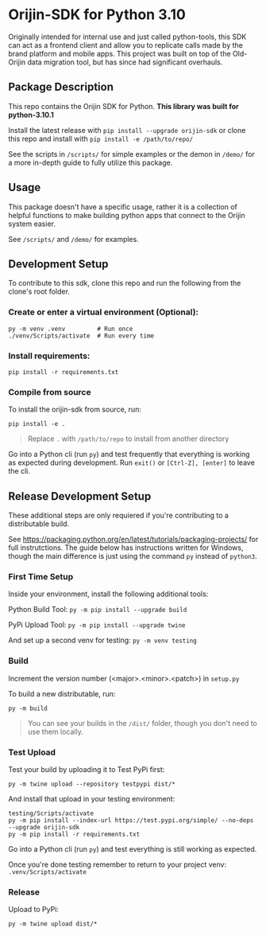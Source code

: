 # Orijin-SDK for Python 3.10
Originally intended for internal use and just called python-tools, this SDK can act as a frontend client and allow you to replicate calls made by the brand platform and mobile apps.  This project was built on top of the Old-Orijin data migration tool, but has since had significant overhauls.

## Package Description
This repo contains the Orijin SDK for Python. **This library was built for python-3.10.1**

Install the latest release with `pip install --upgrade orijin-sdk` or clone this repo and install with `pip install -e /path/to/repo/`

See the scripts in `/scripts/` for simple examples or the demon in `/demo/` for a more in-depth guide to fully utilize this package.

## Usage

This package doesn't have a specific usage, rather it is a collection of helpful functions to make building python apps that connect to the Orijin system easier.

See `/scripts/` and `/demo/` for examples.

## Development Setup

To contribute to this sdk, clone this repo and run the following from the clone's root folder.

### Create or enter a virtual environment (Optional):
```
py -m venv .venv         # Run once
./venv/Scripts/activate  # Run every time
```

### Install requirements:
```
pip install -r requirements.txt
```

### Compile from source

To install the orijin-sdk from source, run:
```
pip install -e .
```
> Replace `.` with `/path/to/repo` to install from another directory

Go into a Python cli (run `py`) and test frequently that everything is working as expected during development.
Run `exit()` or `[Ctrl-Z], [enter]` to leave the cli.

## Release Development Setup

These additional steps are only requiered if you're contributing to a distributable build.

See https://packaging.python.org/en/latest/tutorials/packaging-projects/ for full instrutctions.
The guide below has instructions written for Windows, though the main difference is just using the command `py` instead of `python3`.

### First Time Setup

Inside your environment, install the following additional tools:

Python Build Tool: `py -m pip install --upgrade build`

PyPi Upload Tool: `py -m pip install --upgrade twine`

And set up a second venv for testing: `py -m venv testing`

### Build

Increment the version number (\<major>.\<minor>.\<patch>) in `setup.py`

To build a new distributable, run:
```
py -m build
```
> You can see your builds in the `/dist/` folder, though you don't need to use them locally.

### Test Upload

Test your build by uploading it to Test PyPi first:
```
py -m twine upload --repository testpypi dist/*
```
And install that upload in your testing environment:
```
testing/Scripts/activate
py -m pip install --index-url https://test.pypi.org/simple/ --no-deps --upgrade orijin-sdk
py -m pip install -r requirements.txt
```

Go into a Python cli (run `py`) and test everything is still working as expected.

Once you're done testing remember to return to your project venv: `.venv/Scripts/activate`
### Release

Upload to PyPi:
```
py -m twine upload dist/*
```
